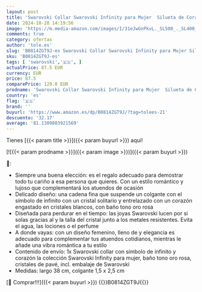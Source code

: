 ```yaml
---
layout: post
title: 'Swarovski Collar Swarovski Infinity para Mujer  Silueta de Corazón e Infinito  Baño Tono Oro Rosa  Colección Swarovski Infinity de Swarovski'
date: 2024-10-28 14:19:56
image: 'https://m.media-amazon.com/images/I/31eJwGnPkvL._SL500_._SL400_.jpg'
comments: true
category: ofertas
author: 'tole.es'
slug: 'B0814ZGT9J-es Swarovski Collar Swarovski Infinity para Mujer Silueta de...'
sku: 'B0814ZGT9J-es'
tags: [ 'swarovski','🇪🇸', ]
actualPrice: 87.5 EUR
currency: EUR
price: 87.5
comparePrice: 129.0 EUR
prodname: 'Swarovski Collar Swarovski Infinity para Mujer  Silueta de Corazón e Infinito  Baño Tono Oro Rosa  Colección Swarovski Infinity de Swarovski'
country: 'es'
flag: '🇪🇸'
brand: ''
buyurl: 'https://www.amazon.es/dp/B0814ZGT9J/?tag=tolees-21'
descuento: '32.17'
average: '81.1309803921569'
---
```


Tienes [{{< param title >}}]({{< param buyurl >}}) aqui!

[![{{< param prodname >}}]({{< param image >}})]({{< param buyurl >}})

🔎:

- Siempre una buena elección: es el regalo adecuado para demostrar todo tu cariño a esa persona que quieres. Con un estilo romántico y lujoso que complementará los atuendos de ocasión
- Delicado diseño: una cadena fina que suspende un colgante con el símbolo de infinito con un cristal solitario y entrelazado con un corazón engastado en cristales blancos, con baño tono oro rosa
- Diseñada para perdurar en el tiempo: las joyas Swarovski lucen por si solas gracias al y la talla del cristal junto a los metales resistentes. Evita el agua, las lociones o el perfume
- A donde vayas: con un diseño femenino, lleno de y elegancia es adecuado para complementar tus atuendos cotidianos, mientras le añade una vibra romántica a tu estilo
- Contenido de envío: 1x Swarovski collar con símbolo de infinito y corazón la colección Swarovski Infinity para mujer, baño tono oro rosa, cristales de pavé, incl. embalaje de Swarovski
- Medidas: largo 38 cm, colgante 1,5 x 2,5 cm

[🛒 Comprar!!!]({{< param buyurl >}})
{{<world>}}B0814ZGT9J{{</world>}}
